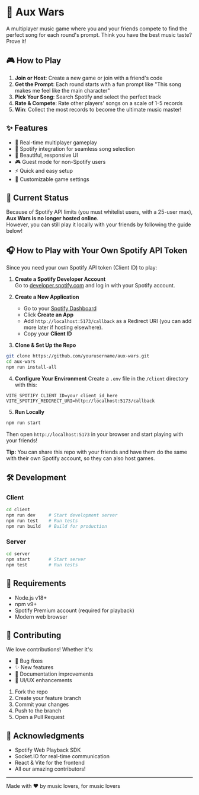 # 🎵 Aux Wars

A multiplayer music game where you and your friends compete to find the perfect song for each round's prompt. Think you have the best music taste? Prove it!

## 🎮 How to Play

1. **Join or Host**: Create a new game or join with a friend's code  
2. **Get the Prompt**: Each round starts with a fun prompt like "This song makes me feel like the main character"  
3. **Pick Your Song**: Search Spotify and select the perfect track  
4. **Rate & Compete**: Rate other players' songs on a scale of 1-5 records  
5. **Win**: Collect the most records to become the ultimate music master!  

## ✨ Features

- 🎯 Real-time multiplayer gameplay  
- 🎵 Spotify integration for seamless song selection  
- 🎨 Beautiful, responsive UI  
- 🎮 Guest mode for non-Spotify users  
- ⚡ Quick and easy setup  
- 🎲 Customizable game settings  

## 🚀 Current Status

Because of Spotify API limits (you must whitelist users, with a 25-user max), **Aux Wars is no longer hosted online**.  
However, you can still play it locally with your friends by following the guide below!  

## 🎧 How to Play with Your Own Spotify API Token

Since you need your own Spotify API token (Client ID) to play:

1. **Create a Spotify Developer Account**  
   Go to [developer.spotify.com](https://developer.spotify.com/) and log in with your Spotify account.

2. **Create a New Application**  
   - Go to your [Spotify Dashboard](https://developer.spotify.com/dashboard/applications)  
   - Click **Create an App**  
   - Add `http://localhost:5173/callback` as a Redirect URI (you can add more later if hosting elsewhere).  
   - Copy your **Client ID**  

3. **Clone & Set Up the Repo**  
```bash
git clone https://github.com/yourusername/aux-wars.git
cd aux-wars
npm run install-all
````

4. **Configure Your Environment**
   Create a `.env` file in the `/client` directory with this:

```
VITE_SPOTIFY_CLIENT_ID=your_client_id_here
VITE_SPOTIFY_REDIRECT_URI=http://localhost:5173/callback
```

5. **Run Locally**

```bash
npm run start
```

Then open `http://localhost:5173` in your browser and start playing with your friends!

**Tip:** You can share this repo with your friends and have them do the same with their own Spotify account, so they can also host games.

## 🛠️ Development

### Client

```bash
cd client
npm run dev     # Start development server
npm run test    # Run tests
npm run build   # Build for production
```

### Server

```bash
cd server
npm start       # Start server
npm test        # Run tests
```

## 🎯 Requirements

* Node.js v18+
* npm v9+
* Spotify Premium account (required for playback)
* Modern web browser

## 🤝 Contributing

We love contributions! Whether it's:

* 🐛 Bug fixes
* ✨ New features
* 📝 Documentation improvements
* 🎨 UI/UX enhancements

1. Fork the repo
2. Create your feature branch
3. Commit your changes
4. Push to the branch
5. Open a Pull Request

## 🙏 Acknowledgments

* Spotify Web Playback SDK
* Socket.IO for real-time communication
* React & Vite for the frontend
* All our amazing contributors!

---

Made with ❤️ by music lovers, for music lovers

